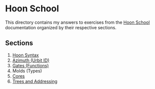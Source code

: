 # Hoon School

This directory contains my answers to exercises from the [Hoon School](https://docs.urbit.org/courses/hoon-school) documentation organized by their respective sections.

## Sections

1. [Hoon Syntax](./01-hoon-syntax/README.md)
2. [Azimuth (Urbit ID)](./02-azimuth/README.md)
3. [Gates (Functions)](./03-gates/README.md)
4. Molds (Types)
5. [Cores](./05-cores/README.md)
6. [Trees and Addressing](./06-trees/README.md)
